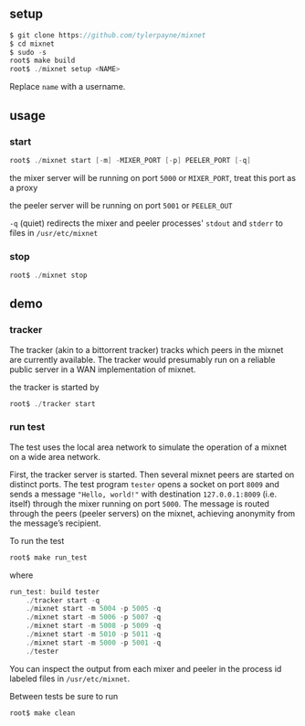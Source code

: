 ## setup

````C
$ git clone https://github.com/tylerpayne/mixnet
$ cd mixnet
$ sudo -s
root$ make build
root$ ./mixnet setup <NAME>
````
Replace  `name` with a username.

## usage

### start
````C
root$ ./mixnet start [-m] -MIXER_PORT [-p] PEELER_PORT [-q]
````
the mixer server will be running on port `5000` or `MIXER_PORT`, treat this port as a proxy

the peeler server will be running on port `5001` or `PEELER_OUT`

`-q` (quiet) redirects the mixer and peeler processes' `stdout` and `stderr` to files in `/usr/etc/mixnet`


### stop
````C
root$ ./mixnet stop
````

## demo

### tracker
The tracker (akin to a bittorrent tracker) tracks which peers in the mixnet are currently available. The tracker would presumably run on a reliable public server in a WAN implementation of mixnet.

the tracker is started by

````C
root$ ./tracker start
````

### run test
The test uses the local area network to simulate the operation of a mixnet on a wide area network.

First, the tracker server is started. Then several mixnet peers are started on distinct ports. The test program `tester` opens a socket on port `8009` and sends a message `"Hello, world!"` with destination `127.0.0.1:8009` (i.e. itself) through the mixer running on port `5000`. The message is routed through the peers (peeler servers) on the mixnet, achieving anonymity from the message’s recipient.

To run the test

````C
root$ make run_test
````

where

````C
run_test: build tester
	./tracker start -q
	./mixnet start -m 5004 -p 5005 -q
	./mixnet start -m 5006 -p 5007 -q
	./mixnet start -m 5008 -p 5009 -q
	./mixnet start -m 5010 -p 5011 -q
	./mixnet start -m 5000 -p 5001 -q
	./tester
````

You can inspect the output from each mixer and peeler in the process id labeled files in `/usr/etc/mixnet`.

Between tests be sure to run

````C
root$ make clean
````
